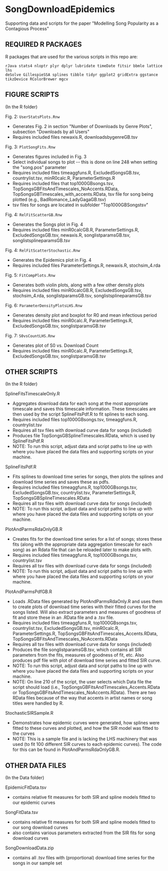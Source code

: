 # SongDownloadEpidemics

Supporting data and scripts for the paper "Modelling Song Popularity as a Contagious Process"

## REQUIRED R PACKAGES

R packages that are used for the various scripts in this repo are:

```
rJava stats4 nloptr plyr dplyr lubridate timeDate fitsir bbmle lattice lhs
deSolve GillespieSSA splines tibble tidyr ggplot2 gridExtra ggstance
tikzDevice RColorBrewer mgcv
```

## FIGURE SCRIPTS

(In the R folder)

Fig. 2: `UserStatsPlots.Rnw`
- Generates Fig. 2 in section "Number of Downloads by Genre Plots", subsection "Downloads by all Users"
- Requires included files newaxis.R, downloadsbygenreGB.tsv

Fig. 3: `PlotSongFits.Rnw`
- Generates figures included in Fig. 3
- Select individual songs to plot -- this is done on line 248 when setting the "song.pos" parameter
- Requires included files timeaggfuns.R, ExcludedSongsGB.tsv, countrylist.tsv, minR0calc.R, ParameterSettings.R
- Requires included files that top1000GBsongs.tsv, TopSongsGBFitsAndTimescales_NoAccents.RData, TopSongsGBTimescales_with_accents.RData, tsv file for song being plotted (e.g., BadRomance_LadyGagaGB.tsv)
- tsv files for songs are located in subfolder "Top1000GBSongstsv"

Fig. 4: `RelFitScatterGB.Rnw`
- Generates the Songs plot in Fig. 4
- Requires included files minR0calcGB.R, ParameterSettings.R, ExcludedSongsGB.tsv, newaxis.R, songlistparamsGB.tsv, songlistsplineparamsGB.tsv

Fig. 4: `RelFitScatterStochastic.Rnw`
- Generates the Epidemics plot in Fig. 4
- Requires included files ParameterSettings.R, newaxis.R, stochsim_4.rda

Fig. 5: `FitCompPlots.Rnw`
- Generates both violin plots, along with a few other density plots
- Requires included files minR0calcGB.R, ExcludedSongsGB.tsv, stochsim_4.rda, songlistparamsGB.tsv, songlistsplineparamsGB.tsv

Fig. 6: `ParameterDensityPlotsLHS.Rnw`
- Generates density plot and boxplot for R0 and mean infectious period
- Requires included files minR0calc.R, ParameterSettings.R, ExcludedSongsGB.tsv, songlistparamsGB.tsv

Fig. 7: `S0vsCountLHS.Rnw`
- Generates plot of S0 vs. Download Count
- Requires included files minR0calc.R, ParameterSettings.R, ExcludedSongsGB.tsv, songlistparamsGB.tsv

## OTHER SCRIPTS

(In the R folder)

SplineFitsTimescaleOnly.R
- Aggregates download data for each song at the most appropriate timescale and saves this timescale information. These timescales are then used by the script SplineFitsPdf.R to fit splines to each song.
- Requires included files top1000GBsongs.tsv, timeaggfuns.R, countrylist.tsv
- Requires all tsv files with download curve data for songs (included)
- Produces file TopSongsGBSplineTimescales.RData, which is used by SplineFitsPdf.R
- NOTE: To run this script, adjust data and script paths to line up with where you have placed the data files and supporting scripts on your machine.

SplineFitsPdf.R
- Fits splines to download time series for songs, then plots the splines and download time series and saves these as pdfs.
- Requires included files timeaggfuns.R, top1000GBsongs.tsv, ExcludedSongsGB.tsv, countrylist.tsv, ParameterSettings.R, TopSongsGBSplineTimescales.RData
- Requires all tsv files with download curve data for songs (included)
- NOTE: To run this script, adjust data and script paths to line up with where you have placed the data files and supporting scripts on your machine.

PlotAndParmsRdaOnlyGB.R
- Creates fits for the download time series for a list of songs; stores these fits (along with the appropriate data aggregation timescale for each song) as an Rdata file that can be reloaded later to make plots with.
- Requires included files timeaggfuns.R, top1000GBsongs.tsv, countrylist.tsv
- Requires all tsv files with download curve data for songs (included)
- NOTE: To run this script, adjust data and script paths to line up with where you have placed the data files and supporting scripts on your machine.

PlotAndParmsPdfGB.R
- Loads .RData files generated by PlotAndParmsRdaOnly.R and uses them to create plots of download time series with their fitted curves for the songs listed. Will also extract parameters and measures of goodness of fit and store these in an .RData file and a .tsv file.
- Requires included files timeaggfuns.R, top1000GBsongs.tsv, countrylist.tsv, ExcludedSongsGB.tsv, minR0calc.R, ParameterSettings.R, TopSongsGBFitsAndTimescales_Accents.RData, TopSongsGBFitsAndTimescales_NoAccents.RData
- Requires all tsv files with download curve data for songs (included)
- Produces the file songlistparamsGB.tsv, which contains all SIR parameters from the fits, measures of goodness of fit, etc. Also produces pdf file with plot of download time series and fitted SIR curve.
- NOTE: To run this script, adjust data and script paths to line up with where you have placed the data files and supporting scripts on your machine.
- NOTE: On line 210 of the script, the user selects which Data file the script should load (i.e., TopSongsGBFitsAndTimescales_Accents.RData or TopSongsGBFitsAndTimescales_NoAccents.RData). There are two RData files because of the way that accents in artist names or song titles were handled by R.

StochasticSIRSample.R
- Demonstrates how epidemic curves were generated, how splines were fitted to these curves and plotted, and how the SIR model was fitted to the curves
- NOTE: This is a sample file and is lacking the LHS machinery that was used (to fit 100 different SIR curves to each epidemic curves). The code for this can be found in PlotAndParmsRdaOnlyGB.R.

## OTHER DATA FILES

(In the Data folder)

EpidemicFitData.tsv
- contains relative fit measures for both SIR and spline models fitted to our epidemic curves

SongFitData.tsv
- contains relative fit measures for both SIR and spline models fitted to our song download curves
- also contains various parameters extracted from the SIR fits for song download curves

SongDownloadData.zip
- contains all .tsv files with (proportional) download time series for the songs in our sample set

